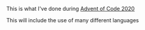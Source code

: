 This is what I've done during [Advent of Code 2020](https://adventofcode.com/2020)

This will include the use of many different languages
